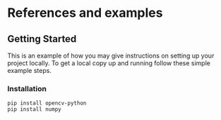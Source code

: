 # References and examples

## Getting Started
This is an example of how you may give instructions on setting up your project locally. To get a local copy up and running follow these simple example steps.

### Installation
```
pip install opencv-python
pip install numpy
```
